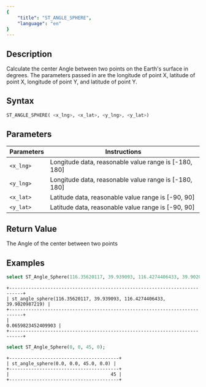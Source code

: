 ```yaml
---
{
    "title": "ST_ANGLE_SPHERE",
    "language": "en"
}
---
```


<!-- 
Licensed to the Apache Software Foundation (ASF) under one
or more contributor license agreements.  See the NOTICE file
distributed with this work for additional information
regarding copyright ownership.  The ASF licenses this file
to you under the Apache License, Version 2.0 (the
"License"); you may not use this file except in compliance
with the License.  You may obtain a copy of the License at

  http://www.apache.org/licenses/LICENSE-2.0

Unless required by applicable law or agreed to in writing,
software distributed under the License is distributed on an
"AS IS" BASIS, WITHOUT WARRANTIES OR CONDITIONS OF ANY
KIND, either express or implied.  See the License for the
specific language governing permissions and limitations
under the License.
-->

## Description

Calculate the center Angle between two points on the Earth's surface in degrees. The parameters passed in are the longitude of point X, latitude of point X, longitude of point Y, and latitude of point Y.

## Syntax

```sql
ST_ANGLE_SPHERE( <x_lng>, <x_lat>, <y_lng>, <y_lat>)
```

## Parameters

| Parameters | Instructions |
| -- | -- |
| `<x_lng>` | Longitude data, reasonable value range is [-180, 180] |
| `<y_lng>` | Longitude data, reasonable value range is [-180, 180] |
| `<x_lat>` | Latitude data, reasonable value range is [-90, 90] |
| `<y_lat>` | Latitude data, reasonable value range is [-90, 90] |

## Return Value

The Angle of the center between two points

## Examples

```sql
select ST_Angle_Sphere(116.35620117, 39.939093, 116.4274406433, 39.9020987219);
```

```text
+---------------------------------------------------------------------------+
| st_angle_sphere(116.35620117, 39.939093, 116.4274406433, 39.9020987219) |
+---------------------------------------------------------------------------+
|                                                        0.0659823452409903 |
+---------------------------------------------------------------------------+
```

```sql
select ST_Angle_Sphere(0, 0, 45, 0);
```

```text
+----------------------------------------+
| st_angle_sphere(0.0, 0.0, 45.0, 0.0) |
+----------------------------------------+
|                                     45 |
+----------------------------------------+
```

